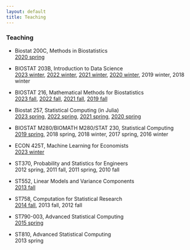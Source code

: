 ```yaml
---
layout: default
title: Teaching
---
```


### Teaching

* Biostat 200C, Methods in Biostatistics  
[2020 spring](https://ucla-biostat-200c-2020spring.github.io/)

* BIOSTAT 203B, Introduction to Data Science  
[2023 winter](https://ucla-biostat-203b.github.io/2023winter), [2022 winter](https://ucla-biostat-203b.github.io/2022winter), [2021 winter](https://ucla-biostat203b-2021winter.github.io/), [2020 winter](https://ucla-biostat203b-2020winter.github.io), 2019 winter, 2018 winter

* BIOSTAT 216, Mathematical Methods for Biostatistics    
[2023 fall](https://ucla-biostat-216.github.io/2023fall), [2022 fall](https://ucla-biostat-216.github.io/2022fall), [2021 fall](https://ucla-biostat216-2021fall.github.io), [2019 fall](https://ucla-biostat216-2019fall.github.io)

* Biostat 257, Statistical Computing (in Julia)    
[2023 spring](https://ucla-biostat-257.github.io/2023spring/), [2022 spring](https://ucla-biostat-257.github.io/2022spring/), [2021 spring](https://ucla-biostat-257-2021spring.github.io/), [2020 spring](https://ucla-biostat-257-2020spring.github.io/)

* BIOSTAT M280/BIOMATH M280/STAT 230, Statistical Computing  
[2019 spring](http://hua-zhou.github.io/teaching/biostatm280-2019spring/), 2018 spring, 2018 winter, 2017 spring, 2016 winter

* ECON 425T, Machine Learning for Economists  
[2023 winter](https://ucla-econ-425t.github.io/2023winter/schedule/schedule.html)

* ST370, Probability and Statistics for Engineers  
2012 spring, 2011 fall, 2011 spring, 2010 fall

* ST552, Linear Models and Variance Components  
[2013 fall](./teaching/st552-2013fall/)

* ST758, Computation for Statistical Research  
[2014 fall](./teaching/st758-2014fall/), 2013 fall, 2012 fall

* ST790-003, Advanced Statistical Computing  
[2015 spring](http://hua-zhou.github.io/teaching/st790-2015spr)

* ST810, Advanced Statistical Computing  
2013 spring
